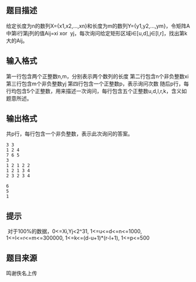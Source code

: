 


## 题目描述
给定长度为n的数列X={x1,x2,...,xn}和长度为m的数列Y={y1,y2,...,ym}，令矩阵A中第i行第j列的值Aij=xi xor  yj，每次询问给定矩形区域i∈[u,d],j∈[l,r]，找出第k大的Aij。
## 输入格式
第一行包含两个正整数n,m，分别表示两个数列的长度
第二行包含n个非负整数xi
第三行包含m个非负整数yj
第四行包含一个正整数p，表示询问次数
随后p行，每行均包含5个正整数，用来描述一次询问，每行包含五个正整数u,d,l,r,k，含义如题意所述。
## 输出格式
共p行，每行包含一个非负整数，表示此次询问的答案。

```input1
3 3
1 2 4
7 6 5
3
1 2 1 2 2
1 2 1 3 4
2 3 2 3 4

```
```output1
6
5
1
```

## 提示
 对于100%的数据，0<=Xi,Yj<2^31,
1<=u<=d<=n<=1000,
1<=l<=r<=m<=300000,
1<=k<=(d-u+1)*(r-l+1),
1<=p<=500
## 题目来源
鸣谢佚名上传


